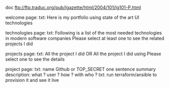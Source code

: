doc
ftp://ftp.traduc.org/pub/lgazette/html/2004/101/lg101-P.html


welcome page:
    txt: Here is my portfolio using state of the art UI technologies
    


technologies page:
    txt: Following is a list of the most needed technologies in modern software companies
         Please select at least one to see the related projects I did   
    


projects page: 
    txt: All the project I did OR All the project I did using <given technologies>
        Please select one to see the details        


project page: 
    txt: name
        Github or TOP_SECRET
        one sentence summary
        description:
            what ?
            user ?
            how ?
            with who ?
    txt: run terraform/ansible to provision it and see it live         